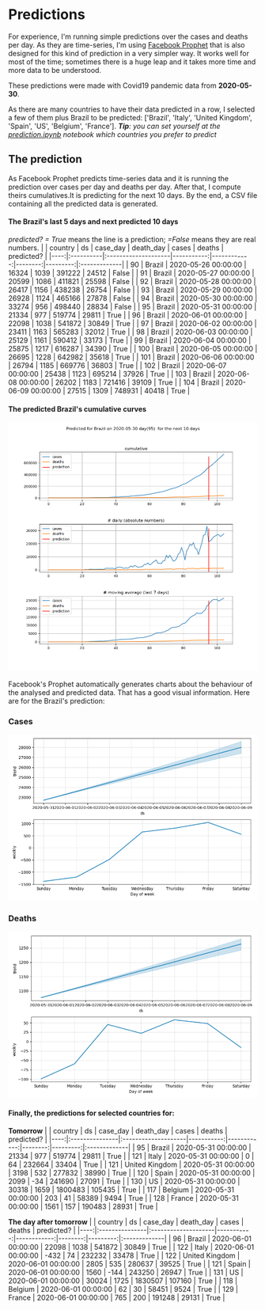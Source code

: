 # **Predictions**
For experience, I'm running simple predictions over the cases and deaths per day. As they are time-series, I'm using [Facebook Prophet](https://facebook.github.io/prophet/docs/quick_start.html) that is also designed for this kind of prediction in a very simpler way. It works well for most of the time; sometimes there is a huge leap and it takes more time and more data to be understood.

These predictions were made with Covid19 pandemic data from **2020-05-30**.

As there are many countries to have their data predicted in a row, I selected a few of them plus Brazil to be predicted:
['Brazil', 'Italy', 'United Kingdom', 'Spain', 'US', 'Belgium', 'France'].
***Tip**: you can set yourself at the *[prediction.ipynb](../prediction.ipynb)* notebook which countries you prefer to predict*


## The prediction
As Facebook Prophet predicts time-series data and it is running the prediction over cases per day and deaths per day. After that, I compute theirs cumulatives.It is predicting for the next 10 days.
By the end, a CSV file containing all the predicted data is generated.

#### The Brazil's last 5 days and next predicted 10 days
*predicted? = True* means the line is a prediction; *=False* means they are real numbers.
|     | country   | ds                  |   case_day |   death_day |   cases |   deaths | predicted?   |
|----:|:----------|:--------------------|-----------:|------------:|--------:|---------:|:-------------|
|  90 | Brazil    | 2020-05-26 00:00:00 |      16324 |        1039 |  391222 |    24512 | False        |
|  91 | Brazil    | 2020-05-27 00:00:00 |      20599 |        1086 |  411821 |    25598 | False        |
|  92 | Brazil    | 2020-05-28 00:00:00 |      26417 |        1156 |  438238 |    26754 | False        |
|  93 | Brazil    | 2020-05-29 00:00:00 |      26928 |        1124 |  465166 |    27878 | False        |
|  94 | Brazil    | 2020-05-30 00:00:00 |      33274 |         956 |  498440 |    28834 | False        |
|  95 | Brazil    | 2020-05-31 00:00:00 |      21334 |         977 |  519774 |    29811 | True         |
|  96 | Brazil    | 2020-06-01 00:00:00 |      22098 |        1038 |  541872 |    30849 | True         |
|  97 | Brazil    | 2020-06-02 00:00:00 |      23411 |        1163 |  565283 |    32012 | True         |
|  98 | Brazil    | 2020-06-03 00:00:00 |      25129 |        1161 |  590412 |    33173 | True         |
|  99 | Brazil    | 2020-06-04 00:00:00 |      25875 |        1217 |  616287 |    34390 | True         |
| 100 | Brazil    | 2020-06-05 00:00:00 |      26695 |        1228 |  642982 |    35618 | True         |
| 101 | Brazil    | 2020-06-06 00:00:00 |      26794 |        1185 |  669776 |    36803 | True         |
| 102 | Brazil    | 2020-06-07 00:00:00 |      25438 |        1123 |  695214 |    37926 | True         |
| 103 | Brazil    | 2020-06-08 00:00:00 |      26202 |        1183 |  721416 |    39109 | True         |
| 104 | Brazil    | 2020-06-09 00:00:00 |      27515 |        1309 |  748931 |    40418 | True         |

 #### The predicted Brazil's cumulative curves
![](brazil_predictions.png)

Facebook's Prophet automatically generates charts about the behaviour of the analysed and predicted data. That has a good visual information. Here are for the Brazil's prediction:
### Cases
![](brazil_prophet_cases.png)

 ### Deaths
![](brazil_prophet_deaths.png)
#### Finally, the predictions for selected countries for:
**Tomorrow**
|     | country        | ds                  |   case_day |   death_day |   cases |   deaths | predicted?   |
|----:|:---------------|:--------------------|-----------:|------------:|--------:|---------:|:-------------|
|  95 | Brazil         | 2020-05-31 00:00:00 |      21334 |         977 |  519774 |    29811 | True         |
| 121 | Italy          | 2020-05-31 00:00:00 |          0 |          64 |  232664 |    33404 | True         |
| 121 | United Kingdom | 2020-05-31 00:00:00 |       3198 |         532 |  277832 |    38990 | True         |
| 120 | Spain          | 2020-05-31 00:00:00 |       2099 |         -34 |  241690 |    27091 | True         |
| 130 | US             | 2020-05-31 00:00:00 |      30318 |        1659 | 1800483 |   105435 | True         |
| 117 | Belgium        | 2020-05-31 00:00:00 |        203 |          41 |   58389 |     9494 | True         |
| 128 | France         | 2020-05-31 00:00:00 |       1561 |         157 |  190483 |    28931 | True         |

 **The day after tomorrow** 
|     | country        | ds                  |   case_day |   death_day |   cases |   deaths | predicted?   |
|----:|:---------------|:--------------------|-----------:|------------:|--------:|---------:|:-------------|
|  96 | Brazil         | 2020-06-01 00:00:00 |      22098 |        1038 |  541872 |    30849 | True         |
| 122 | Italy          | 2020-06-01 00:00:00 |       -432 |          74 |  232232 |    33478 | True         |
| 122 | United Kingdom | 2020-06-01 00:00:00 |       2805 |         535 |  280637 |    39525 | True         |
| 121 | Spain          | 2020-06-01 00:00:00 |       1560 |        -144 |  243250 |    26947 | True         |
| 131 | US             | 2020-06-01 00:00:00 |      30024 |        1725 | 1830507 |   107160 | True         |
| 118 | Belgium        | 2020-06-01 00:00:00 |         62 |          30 |   58451 |     9524 | True         |
| 129 | France         | 2020-06-01 00:00:00 |        765 |         200 |  191248 |    29131 | True         |